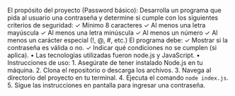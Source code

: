 El propósito del proyecto (Password básico):
Desarrolla un programa que pida al usuario una contraseña y determine si
cumple con los siguientes criterios de seguridad:
    ✓ Mínimo 8 caracteres
    ✓ Al menos una letra mayúscula
    ✓ Al menos una letra minúscula
    ✓ Al menos un número
    ✓ Al menos un carácter especial (!, @, #, etc.)
El programa debe:
    ✓ Mostrar si la contraseña es válida o no.
    ✓ Indicar qué condiciones no se cumplen (si aplica).
• Las tecnologías utilizadas fueron node.js y JavaScript.
• Instrucciones de uso:
    1. Asegúrate de tener instalado Node.js en tu máquina.
    2. Clona el repositorio o descarga los archivos.
    3. Navega al directorio del proyecto en tu terminal.
    4. Ejecuta el comando `node index.js`.
    5. Sigue las instrucciones en pantalla para ingresar una contraseña.